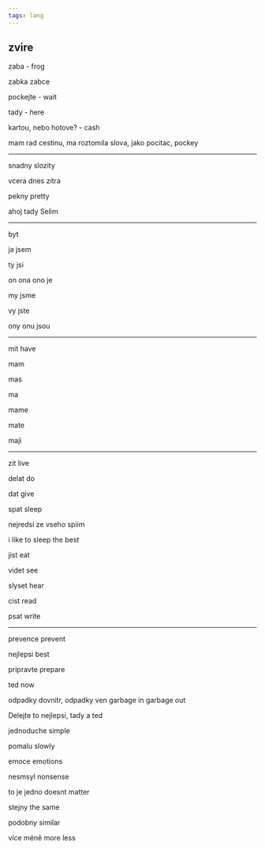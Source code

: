 ```yaml
---
tags: lang
---
```




## zvire 

zaba - frog 

zabka zabce 



pockejte - wait 

tady - here 


kartou, nebo hotove? - cash 


mam rad cestinu, ma roztomila slova, jako pocitac, pockey 

----



snadny slozity

vcera dnes zitra 

pekny pretty 

ahoj tady Selim 


---

byt 

ja jsem 

ty jsi 

on ona ono je 

my jsme 

vy jste 

ony onu jsou

---

mit have 

mam 

mas 

ma 

mame 

mate

maji

---

zit  live 

delat do 

dat give 

spat sleep

nejredsi ze vseho spiim

i like to sleep the best 

jist eat 

videt see 

slyset hear 

cist read

psat write 


---


prevence prevent 

nejlepsi best 

pripravte prepare 

ted now 

odpadky dovnitr, odpadky ven garbage in garbage out 

Delejte to nejlepsi, tady a ted 

jednoduche simple 

pomalu slowly 

emoce emotions 

nesmsyl nonsense 

to je jedno  doesnt matter 

stejny the same 

podobny similar 


více méně more less 